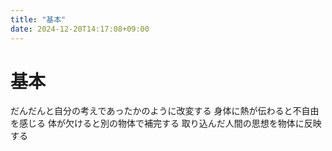 ```yaml
---
title: "基本"
date: 2024-12-20T14:17:08+09:00
---
```

# 基本

だんだんと自分の考えであったかのように改変する
身体に熱が伝わると不自由を感じる
体が欠けると別の物体で補完する
取り込んだ人間の思想を物体に反映する

 
